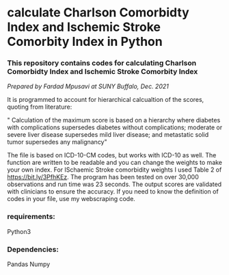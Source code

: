 # calculate Charlson Comorbidty Index and Ischemic Stroke Comorbity Index in Python
### This repository contains codes for calculating Charlson Comorbidty Index and Ischemic Stroke Comorbity Index

*Prepared by Fardad Mpusavi at SUNY Buffalo, Dec. 2021*

It is programmed to account for hierarchical calcualtion of the scores, quoting from literature:

" Calculation of the maximum score is based on a hierarchy where diabetes with complications supersedes diabetes without complications; moderate or severe liver disease supersedes mild liver disease; and metastatic solid tumor supersedes any malignancy"

The file is based on ICD-10-CM codes, but works with ICD-10 as well. The function are written to be readable and you can change the weights to make your own index. For ISchaemic Stroke comorbidity weights I used Table 2 of https://bit.ly/3PfhKEz. The program has been tested on over 30,000 observations and run time was 23 seconds. The output scores are validated with clinicians to ensure the accuracy. If you need to know the definition of codes in your file, use my webscraping code. 

### requirements:
Python3

### Dependencies:
Pandas
Numpy


